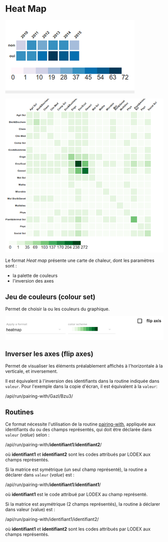 # Heat Map

![](../../../.gitbook/assets/formatheatmapcnrsannees.png)

![](../../../.gitbook/assets/formatheatmapdisciplinesesi.png)

Le format _Heat map_ présente une carte de chaleur, dont les paramètres sont :

* la palette de couleurs
* l'inversion des axes

## Jeu de couleurs \(colour set\)

Permet de choisir la ou les couleurs du graphique.

![Param&#xE8;tres du format Heatmap](../../../.gitbook/assets/formatheatmapparameters.png)

## Inverser les axes \(flip axes\)

Permet de visualiser les éléments préalablement affichés à l'horizontale à la verticale, et inversement.

Il est équivalent à l'inversion des identifiants dans la routine indiquée dans `valeur`. Pour l'exemple dans la copie d'écran, il est équivalent à la `valeur`:

/api/run/pairing-with/Gazl/Bzu3/

## Routines

Ce format nécessite l'utilisation de la routine [pairing-with](../../../configuration/routines/pairingwith.md), appliquée aux identifiants du ou des champs représentés, qui doit être déclarée dans `valeur` \(_value_\) selon :

/api/run/pairing-with/**identifiant1**/**identifiant2**/

où **identifiant1** et **identifiant2** sont les codes attribués par LODEX aux champs représentés.

Si la matrice est symétrique \(un seul champ représenté\), la routine a déclarer dans `valeur` \(_value_\) est :

/api/run/pairing-with/**identifiant1**/**identifiant1**/

où **identifiant1** est le code attribué par LODEX au champ représenté.

Si la matrice est asymétrique \(2 champs représentés\), la routine à déclarer dans valeur \(value\) est :

/api/run/pairing-with/identifiant1/identifiant2/

où **identifiant1** et **identifiant2** sont les codes attribués par LODEX aux champs représentés.

